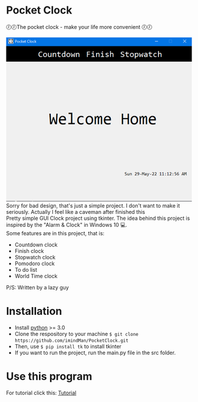 # Pocket Clock

🕖🕖The pocket clock - make your life more convenient 🕖🕖<br>

<img src=".\data\screen.png" alt="Screen sample" />
Sorry for bad design, that's just a simple project. I don't want to make it seriously. Actually I feel like a caveman after finished this <br>
Pretty simple GUI Clock project using tkinter. The idea behind this project is inspired by the "Alarm & Clock" in Windows 10 💻. <br>
Some features are in this project, that is:

<ul>

  <li>Countdown clock</li>
  <li>Finish clock</li>
  <li>Stopwatch clock</li>
  <li>Pomodoro clock</li>
  <li>To do list</li>
  <li>World Time clock</li>
</ul>
<p>P/S: Written by a lazy guy</p>

# Installation

<ul>

  <li>Install <a href="https://www.python.org/downloads/">python</a> >= 3.0</li>
  <li>Clone the respository to your machine <code>$ git clone https://github.com/imindMan/PocketClock.git</code></li>
  <li>Then, use <code>$ pip install tk</code> to install tkinter</li>

  <li>If you want to run the project, run the main.py file in the src folder.</li>
</ul>

# Use this program

For tutorial click this: [Tutorial](https://github.com/imindMan/PocketClock/blob/master/data/howtouse.md)
